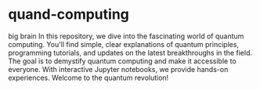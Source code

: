 # quand-computing
big brain
In this repository, we dive into the fascinating world of quantum computing. You'll find simple, clear explanations of quantum principles, programming tutorials, and updates on the latest breakthroughs in the field. The goal is to demystify quantum computing and make it accessible to everyone. With interactive Jupyter notebooks, we provide hands-on experiences. Welcome to the quantum revolution!
